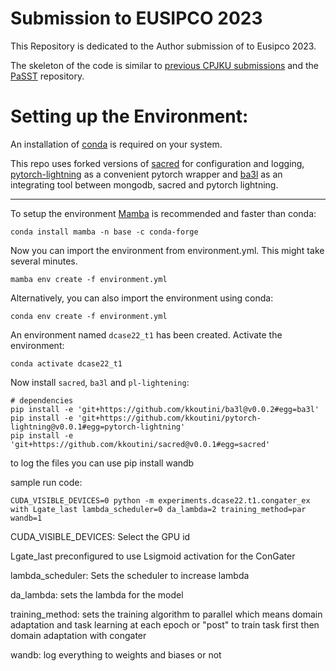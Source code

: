 # Submission to EUSIPCO 2023

This Repository is dedicated to the Author submission of to Eusipco 2023.


The skeleton of the code is similar to [previous CPJKU submissions](https://github.com/kkoutini/cpjku_dcase20) and the [PaSST](https://github.com/kkoutini/PaSST) repository.


# Setting up the Environment:


An installation of [conda](https://docs.conda.io/en/latest/miniconda.html) is required on your system.

This repo uses forked versions of [sacred](https://github.com/kkoutini/sacred) for configuration and logging, [pytorch-lightning](https://github.com/kkoutini/pytorch-lightning) as a convenient pytorch wrapper and [ba3l](https://github.com/kkoutini/ba3l) as an integrating tool 
between mongodb, sacred and pytorch lightning.

-----------------------

To setup the environment [Mamba](https://github.com/mamba-org/mamba) is recommended and faster than conda:


```
conda install mamba -n base -c conda-forge
```

Now you can import the environment from environment.yml. This might take several minutes.

```
mamba env create -f environment.yml
```

Alternatively, you can also import the environment using conda:

```
conda env create -f environment.yml
```

An environment named `dcase22_t1` has been created. Activate the environment:

```
conda activate dcase22_t1
```


Now install `sacred`, `ba3l` and `pl-lightening`:

```shell
# dependencies
pip install -e 'git+https://github.com/kkoutini/ba3l@v0.0.2#egg=ba3l'
pip install -e 'git+https://github.com/kkoutini/pytorch-lightning@v0.0.1#egg=pytorch-lightning'
pip install -e 'git+https://github.com/kkoutini/sacred@v0.0.1#egg=sacred' 
```

to log the files you can use pip install wandb 

sample run code:

```
CUDA_VISIBLE_DEVICES=0 python -m experiments.dcase22.t1.congater_ex with Lgate_last lambda_scheduler=0 da_lambda=2 training_method=par wandb=1
```

CUDA_VISIBLE_DEVICES: Select the GPU id

Lgate_last preconfigured to use Lsigmoid activation for the ConGater

lambda_scheduler: Sets the scheduler to increase lambda

da_lambda: sets the lambda for the model

training_method: sets the training algorithm to parallel which means domain adaptation and task learning at each epoch or "post" to train task first then domain adaptation with congater

wandb: log everything to weights and biases or not








